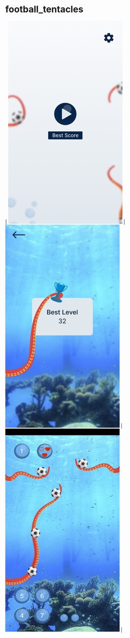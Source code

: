 # football_tentacles

| <img src = "assets/readme/home.png" width="360" height="640" /> | <img src = "assets/readme/score.png" width="360" height="640" /> | <img src = "assets/readme/game.png" width="360" height="640" /> |


[comment]: <> (A new Flutter project.)

[comment]: <> (## Getting Started)

[comment]: <> (This project is a starting point for a Flutter application.)

[comment]: <> (A few resources to get you started if this is your first Flutter project:)

[comment]: <> (- [Lab: Write your first Flutter app]&#40;https://docs.flutter.dev/get-started/codelab&#41;)

[comment]: <> (- [Cookbook: Useful Flutter samples]&#40;https://docs.flutter.dev/cookbook&#41;)

[comment]: <> (For help getting started with Flutter development, view the)

[comment]: <> ([online documentation]&#40;https://docs.flutter.dev/&#41;, which offers tutorials,)

[comment]: <> (samples, guidance on mobile development, and a full API reference.)
